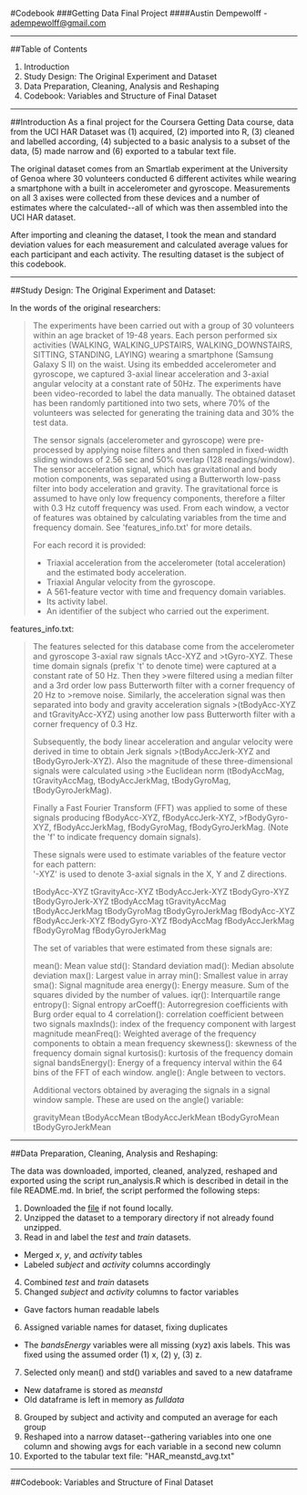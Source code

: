 #Codebook
###Getting Data Final Project
####Austin Dempewolff - adempewolff@gmail.com

----------------------------------------------------------------------------------------------------------

##Table of Contents
1. Introduction
2. Study Design: The Original Experiment and Dataset
3. Data Preparation, Cleaning, Analysis and Reshaping
4. Codebook: Variables and Structure of Final Dataset

----------------------------------------------------------------------------------------------------------

##Introduction
As a final project for the Coursera Getting Data course, data from the UCI HAR Dataset was (1) acquired, (2) imported into R, (3) cleaned and labelled according, (4) subjected to a basic analysis to a subset of the data, (5) made narrow and (6) exported to a tabular text file.

The original dataset comes from an Smartlab experiment at the University of Genoa where 30 volunteers conducted 6 different activites while wearing a smartphone with a built in accelerometer and gyroscope. Measurements on all 3 axises were collected from these devices and a number of estimates where the calculated--all of which was then assembled into the UCI HAR dataset.

After importing and cleaning the dataset, I took the mean and standard deviation values for each measurement and calculated average values for each participant and each activity.  The resulting dataset is the subject of this codebook.

----------------------------------------------------------------------------------------------------------

##Study Design: The Original Experiment and Dataset:

In the words of the original researchers:

>The experiments have been carried out with a group of 30 volunteers within an age bracket of 19-48 years. Each person performed six activities (WALKING, WALKING_UPSTAIRS, WALKING_DOWNSTAIRS, SITTING, STANDING, LAYING) wearing a smartphone (Samsung Galaxy S II) on the waist. Using its embedded accelerometer and gyroscope, we captured 3-axial linear acceleration and 3-axial angular velocity at a constant rate of 50Hz. The experiments have been video-recorded to label the data manually. The obtained dataset has been randomly partitioned into two sets, where 70% of the volunteers was selected for generating the training data and 30% the test data. 
>
>The sensor signals (accelerometer and gyroscope) were pre-processed by applying noise filters and then sampled in fixed-width sliding windows of 2.56 sec and 50% overlap (128 readings/window). The sensor acceleration signal, which has gravitational and body motion components, was separated using a Butterworth low-pass filter into body acceleration and gravity. The gravitational force is assumed to have only low frequency components, therefore a filter with 0.3 Hz cutoff frequency was used. From each window, a vector of features was obtained by calculating variables from the time and frequency domain. See 'features_info.txt' for more details. 
>
>For each record it is provided:
>
>- Triaxial acceleration from the accelerometer (total acceleration) and the estimated body acceleration.
>- Triaxial Angular velocity from the gyroscope. 
>- A 561-feature vector with time and frequency domain variables. 
>- Its activity label. 
>- An identifier of the subject who carried out the experiment.

features_info.txt:

>The features selected for this database come from the accelerometer and gyroscope 3-axial raw signals tAcc-XYZ and >tGyro-XYZ. These time domain signals (prefix 't' to denote time) were captured at a constant rate of 50 Hz. Then they >were filtered using a median filter and a 3rd order low pass Butterworth filter with a corner frequency of 20 Hz to >remove noise. Similarly, the acceleration signal was then separated into body and gravity acceleration signals >(tBodyAcc-XYZ and tGravityAcc-XYZ) using another low pass Butterworth filter with a corner frequency of 0.3 Hz. 
>
>Subsequently, the body linear acceleration and angular velocity were derived in time to obtain Jerk signals >(tBodyAccJerk-XYZ and tBodyGyroJerk-XYZ). Also the magnitude of these three-dimensional signals were calculated using >the Euclidean norm (tBodyAccMag, tGravityAccMag, tBodyAccJerkMag, tBodyGyroMag, tBodyGyroJerkMag). 
>
>Finally a Fast Fourier Transform (FFT) was applied to some of these signals producing fBodyAcc-XYZ, fBodyAccJerk-XYZ, >fBodyGyro-XYZ, fBodyAccJerkMag, fBodyGyroMag, fBodyGyroJerkMag. (Note the 'f' to indicate frequency domain signals). 
>
>These signals were used to estimate variables of the feature vector for each pattern:  
>'-XYZ' is used to denote 3-axial signals in the X, Y and Z directions.
>
>tBodyAcc-XYZ
>tGravityAcc-XYZ
>tBodyAccJerk-XYZ
>tBodyGyro-XYZ
>tBodyGyroJerk-XYZ
>tBodyAccMag
>tGravityAccMag
>tBodyAccJerkMag
>tBodyGyroMag
>tBodyGyroJerkMag
>fBodyAcc-XYZ
>fBodyAccJerk-XYZ
>fBodyGyro-XYZ
>fBodyAccMag
>fBodyAccJerkMag
>fBodyGyroMag
>fBodyGyroJerkMag
>
>The set of variables that were estimated from these signals are: 
>
>mean(): Mean value
>std(): Standard deviation
>mad(): Median absolute deviation 
>max(): Largest value in array
>min(): Smallest value in array
>sma(): Signal magnitude area
>energy(): Energy measure. Sum of the squares divided by the number of values. 
>iqr(): Interquartile range 
>entropy(): Signal entropy
>arCoeff(): Autorregresion coefficients with Burg order equal to 4
>correlation(): correlation coefficient between two signals
>maxInds(): index of the frequency component with largest magnitude
>meanFreq(): Weighted average of the frequency components to obtain a mean frequency
>skewness(): skewness of the frequency domain signal 
>kurtosis(): kurtosis of the frequency domain signal 
>bandsEnergy(): Energy of a frequency interval within the 64 bins of the FFT of each window.
>angle(): Angle between to vectors.
>
>Additional vectors obtained by averaging the signals in a signal window sample. These are used on the angle() variable:
>
>gravityMean
>tBodyAccMean
>tBodyAccJerkMean
>tBodyGyroMean
>tBodyGyroJerkMean

----------------------------------------------------------------------------------------------------------

##Data Preparation, Cleaning, Analysis and Reshaping:

The data was downloaded, imported, cleaned, analyzed, reshaped and exported using the script run_analysis.R which is described in detail in the file README.md.  In brief, the script performed the following steps:  
1. Downloaded the [file](https://d396qusza40orc.cloudfront.net/getdata%2Fprojectfiles%2FUCI%20HAR%20Dataset.zip) if not found locally.
2. Unzipped the dataset to a temporary directory if not already found unzipped.
3. Read in and label the _test_ and _train_ datasets.
  * Merged _x_, _y_, and _activity_ tables
  * Labeled _subject_ and _activity_ columns accordingly
4. Combined _test_ and _train_ datasets
5. Changed _subject_ and _activity_ columns to factor variables
  * Gave factors human readable labels
6. Assigned variable names for dataset, fixing duplicates
  * The _bandsEnergy_ variables were all missing (xyz) axis labels.  This was fixed using the assumed order (1) x, (2) y, (3) z.
7. Selected only mean() and std() variables and saved to a new dataframe
  * New dataframe is stored as _meanstd_
  * Old dataframe is left in memory as _fulldata_
8. Grouped by subject and activity and computed an average for each group
9. Reshaped into a narrow dataset--gathering variables into one one column and showing avgs for each variable in a second new column
10. Exported to the tabular text file: "HAR_meanstd_avg.txt"

----------------------------------------------------------------------------------------------------------

##Codebook: Variables and Structure of Final Dataset

